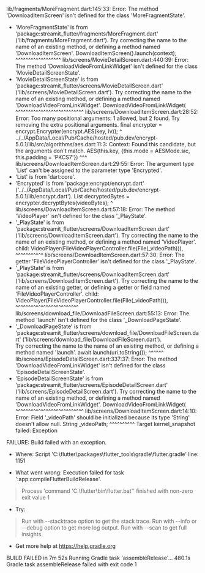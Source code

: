 lib/fragments/MoreFragment.dart:145:33: Error: The method 'DownloadItemScreen' isn't defined for the class 'MoreFragmentState'.
 - 'MoreFragmentState' is from 'package:streamit_flutter/fragments/MoreFragment.dart' ('lib/fragments/MoreFragment.dart').
Try correcting the name to the name of an existing method, or defining a method named 'DownloadItemScreen'.
                                DownloadItemScreen().launch(context);
                                ^^^^^^^^^^^^^^^^^^
lib/screens/MovieDetailScreen.dart:440:39: Error: The method 'DownloadVideoFromLinkWidget' isn't defined for the class 'MovieDetailScreenState'.
 - 'MovieDetailScreenState' is from 'package:streamit_flutter/screens/MovieDetailScreen.dart' ('lib/screens/MovieDetailScreen.dart').
Try correcting the name to the name of an existing method, or defining a method named 'DownloadVideoFromLinkWidget'.
                                      DownloadVideoFromLinkWidget(
                                      ^^^^^^^^^^^^^^^^^^^^^^^^^^^
lib/screens/DownloadItemScreen.dart:28:52: Error: Too many positional arguments: 1 allowed, but 2 found.
Try removing the extra positional arguments.
    final encrypter = encrypt.Encrypter(encrypt.AES(key, iv));
                                                   ^
../../AppData/Local/Pub/Cache/hosted/pub.dev/encrypt-5.0.1/lib/src/algorithms/aes.dart:11:3: Context: Found this candidate, but the arguments don't match.
  AES(this.key, {this.mode = AESMode.sic, this.padding = 'PKCS7'})
  ^^^
lib/screens/DownloadItemScreen.dart:29:55: Error: The argument type 'List<int>' can't be assigned to the parameter type 'Encrypted'.
 - 'List' is from 'dart:core'.
 - 'Encrypted' is from 'package:encrypt/encrypt.dart' ('../../AppData/Local/Pub/Cache/hosted/pub.dev/encrypt-5.0.1/lib/encrypt.dart').
    List<int> decryptedBytes = encrypter.decryptBytes(videoBytes);
                                                      ^
lib/screens/DownloadItemScreen.dart:57:18: Error: The method 'VideoPlayer' isn't defined for the class '_PlayState'.
 - '_PlayState' is from 'package:streamit_flutter/screens/DownloadItemScreen.dart' ('lib/screens/DownloadItemScreen.dart').
Try correcting the name to the name of an existing method, or defining a method named 'VideoPlayer'.
          child: VideoPlayer(FileVideoPlayerController.file(File(_videoPath))),
                 ^^^^^^^^^^^
lib/screens/DownloadItemScreen.dart:57:30: Error: The getter 'FileVideoPlayerController' isn't defined for the class '_PlayState'.
 - '_PlayState' is from 'package:streamit_flutter/screens/DownloadItemScreen.dart' ('lib/screens/DownloadItemScreen.dart').
Try correcting the name to the name of an existing getter, or defining a getter or field named 'FileVideoPlayerController'.
          child: VideoPlayer(FileVideoPlayerController.file(File(_videoPath))),
                             ^^^^^^^^^^^^^^^^^^^^^^^^^
lib/screens/download_file/DownloadFileScreen.dart:55:13: Error: The method 'launch' isn't defined for the class '_DownloadPageState'.
 - '_DownloadPageState' is from 'package:streamit_flutter/screens/download_file/DownloadFileScreen.dart' ('lib/screens/download_file/DownloadFileScreen.dart').    
Try correcting the name to the name of an existing method, or defining a method named 'launch'.
      await launch(uri.toString());
            ^^^^^^
lib/screens/EpisodeDetailScreen.dart:337:37: Error: The method 'DownloadVideoFromLinkWidget' isn't defined for the class 'EpisodeDetailScreenState'.
 - 'EpisodeDetailScreenState' is from 'package:streamit_flutter/screens/EpisodeDetailScreen.dart' ('lib/screens/EpisodeDetailScreen.dart').
Try correcting the name to the name of an existing method, or defining a method named 'DownloadVideoFromLinkWidget'.
                                    DownloadVideoFromLinkWidget(
                                    ^^^^^^^^^^^^^^^^^^^^^^^^^^^
lib/screens/DownloadItemScreen.dart:14:10: Error: Field '_videoPath' should be initialized because its type 'String' doesn't allow null.
  String _videoPath;
         ^^^^^^^^^^
Target kernel_snapshot failed: Exception


FAILURE: Build failed with an exception.

* Where:
Script 'C:\flutter\packages\flutter_tools\gradle\flutter.gradle' line: 1151

* What went wrong:
Execution failed for task ':app:compileFlutterBuildRelease'.
> Process 'command 'C:\flutter\bin\flutter.bat'' finished with non-zero exit value 1

* Try:
> Run with --stacktrace option to get the stack trace.
> Run with --info or --debug option to get more log output.
> Run with --scan to get full insights.

* Get more help at https://help.gradle.org

BUILD FAILED in 7m 52s
Running Gradle task 'assembleRelease'...                          480.1s
Gradle task assembleRelease failed with exit code 1
